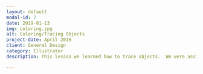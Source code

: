```yaml
---
layout: default
modal-id: 7
date: 2019-01-13
img: coloring.jpg
alt: Coloring/Tracing Objects
project-date: April 2019
client: General Design
category: Illustrator
description: This lesson we learned how to trace objects.  We were assigned an image to trace and color, then were tasked to find our own image and trace it. I chose a computer to trace.

---
```

